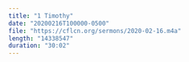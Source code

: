 ```yaml
---
title: "1 Timothy"
date: "20200216T100000-0500"
file: "https://cflcn.org/sermons/2020-02-16.m4a"
length: "14338547"
duration: "30:02"
---
```

